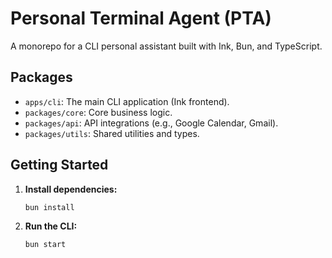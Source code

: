 # Personal Terminal Agent (PTA)

A monorepo for a CLI personal assistant built with Ink, Bun, and TypeScript.

## Packages

- `apps/cli`: The main CLI application (Ink frontend).
- `packages/core`: Core business logic.
- `packages/api`: API integrations (e.g., Google Calendar, Gmail).
- `packages/utils`: Shared utilities and types.

## Getting Started

1. **Install dependencies:**

    ```sh
    bun install
    ```

2. **Run the CLI:**
    ```sh
    bun start
    ```
